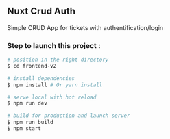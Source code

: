 ## Nuxt Crud Auth

Simple CRUD App for tickets with authentification/login

 ### Step to launch this project : 


``` bash
# position in the right directory
$ cd frontend-v2

# install dependencies
$ npm install # Or yarn install

# serve local with hot reload
$ npm run dev

# build for production and launch server
$ npm run build
$ npm start
